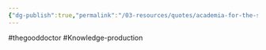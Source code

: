 ```yaml
---
{"dg-publish":true,"permalink":"/03-resources/quotes/academia-for-the-sake-of-academia/","noteIcon":"","created":"2024-12-22T19:15:31.516+01:00","updated":"2024-12-29T13:58:44.765+01:00"}
---
```


#thegooddoctor #Knowledge-production 